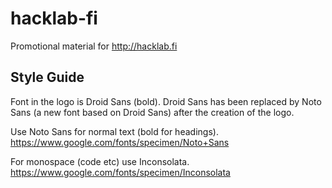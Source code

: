 # hacklab-fi

Promotional material for http://hacklab.fi

## Style Guide

Font in the logo is Droid Sans (bold). Droid Sans has been replaced by Noto Sans (a new font based on Droid Sans) after the creation of the logo.

Use Noto Sans for normal text (bold for headings). https://www.google.com/fonts/specimen/Noto+Sans

For monospace (code etc) use Inconsolata. https://www.google.com/fonts/specimen/Inconsolata
